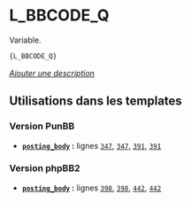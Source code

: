 # L_BBCODE_Q


Variable.

```html
{L_BBCODE_Q}
```

[*Ajouter une description*](https://fa-tvars.appspot.com/var/L_BBCODE_Q)

## Utilisations dans les templates

### Version PunBB
* __[`posting_body`](../tpl/var/punbb/posting_body.md#readme) :__ lignes [`347`](../tpl/src/punbb/posting_body.tpl#L347), [`347`](../tpl/src/punbb/posting_body.tpl#L347), [`391`](../tpl/src/punbb/posting_body.tpl#L391), [`391`](../tpl/src/punbb/posting_body.tpl#L391)

### Version phpBB2
* __[`posting_body`](../tpl/var/subsilver/posting_body.md#readme) :__ lignes [`398`](../tpl/src/subsilver/posting_body.tpl#L398), [`398`](../tpl/src/subsilver/posting_body.tpl#L398), [`442`](../tpl/src/subsilver/posting_body.tpl#L442), [`442`](../tpl/src/subsilver/posting_body.tpl#L442)